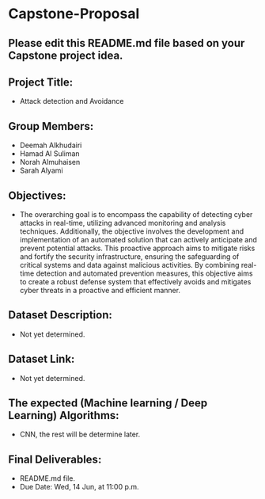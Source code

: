 # Capstone-Proposal


## Please edit this README.md file based on your Capstone project idea.

## Project Title:
- Attack detection and Avoidance

## Group Members:
- Deemah Alkhudairi
- Hamad Al Suliman
- Norah Almuhaisen
- Sarah Alyami

## Objectives:
- The overarching goal is to encompass the capability of detecting cyber attacks in real-time, utilizing advanced monitoring and analysis techniques. Additionally, the objective involves the development and implementation of an automated solution that can actively anticipate and prevent potential attacks. This proactive approach aims to mitigate risks and fortify the security infrastructure, ensuring the safeguarding of critical systems and data against malicious activities. By combining real-time detection and automated prevention measures, this objective aims to create a robust defense system that effectively avoids and mitigates cyber threats in a proactive and efficient manner.

## Dataset Description:
- Not yet determined.

## Dataset Link:
- Not yet determined.

## The expected (Machine learning / Deep Learning) Algorithms:
- CNN, the rest will be determine later.

## Final Deliverables:
- README.md file.
- Due Date: Wed, 14 Jun, at 11:00 p.m.
